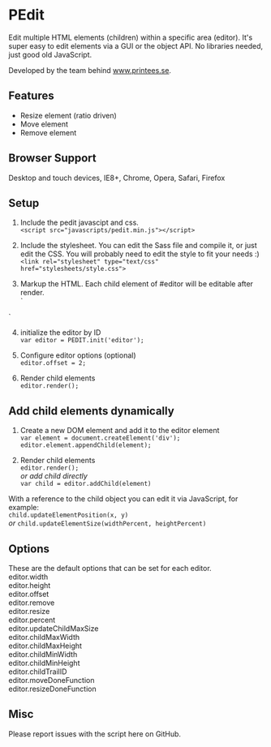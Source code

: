 PEdit
=====
Edit multiple HTML elements (children) within a specific area (editor). It's super easy to edit elements via a GUI or the object API. No libraries needed, just good old JavaScript.

Developed by the team behind www.printees.se.

## Features
- Resize element (ratio driven)
- Move element
- Remove element

## Browser Support
Desktop and touch devices, IE8+, Chrome, Opera, Safari, Firefox

## Setup
1. Include the pedit javascipt and css.<br>
`<script src="javascripts/pedit.min.js"></script>`

2. Include the stylesheet. You can edit the Sass file and compile it, or just edit the CSS. You will probably need to edit the style to fit your needs :)<br>
`<link rel="stylesheet" type="text/css" href="stylesheets/style.css">`

3. Markup the HTML. Each child element of #editor will be editable after render.<br>
`<div id="editor">
	<div></div>
</div>`

4. initialize the editor by ID<br>
`var editor = PEDIT.init('editor');`

5. Configure editor options (optional)<br>
`editor.offset = 2;`

6. Render child elements<br>
`editor.render();`

## Add child elements dynamically
1. Create a new DOM element and add it to the editor element<br>
`var element = document.createElement('div');`<br>
`editor.element.appendChild(element);`

2. Render child elements<br>
`editor.render();`<br>
_or add child directly_<br>
`var child = editor.addChild(element)`

With a reference to the child object you can edit it via JavaScript, for example:<br>
`child.updateElementPosition(x, y)`<br>
_or_
`child.updateElementSize(widthPercent, heightPercent)`

## Options
These are the default options that can be set for each editor.<br>
editor.width<br>
editor.height<br>
editor.offset<br>
editor.remove<br>
editor.resize<br>
editor.percent<br>
editor.updateChildMaxSize<br>
editor.childMaxWidth<br>
editor.childMaxHeight<br>
editor.childMinWidth<br>
editor.childMinHeight<br>
editor.childTrailID<br>
editor.moveDoneFunction<br>
editor.resizeDoneFunction<br>

## Misc
Please report issues with the script here on GitHub.
